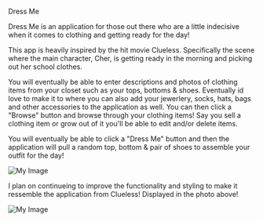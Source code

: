 Dress Me


Dress Me is an application for those out there who are a little indecisive when it comes to clothing and getting ready for the day!

This app is heavily inspired by the hit movie Clueless. Specifically the scene where the main character, Cher, is getting ready in the morning and picking out her school clothes. 

You will eventually be able to enter descriptions and photos of clothing items from your closet such as your tops, bottoms & shoes. Eventually id love to make it to where you can also add your jewerlery, socks, hats, bags and other accessories to the application as well. You can then click a "Browse" button and browse through your clothing items! Say you sell a clothing item or grow out of it you'll be able to edit and/or delete items. 

You will eventually be able to click a "Dress Me" button and then the application will pull a random top, bottom & pair of shoes to assemble your outfit for the day! 

![My Image](https://cdn.vox-cdn.com/thumbor/Ezb2qYDhclf8-lbTKJ-wbB9ClgQ=/0x32:1584x861/fit-in/1200x630/cdn.vox-cdn.com/uploads/chorus_asset/file/23390870/clueless.jpg)

I plan on continueing to improve the functionality and styling to make it ressemble the application from Clueless! Displayed in the photo above! 


![My Image](https://lucid.app/lucidchart/23e1d3ee-f56e-4be7-beef-868d9fd9ce0f/edit?viewport_loc=217%2C13%2C1579%2C911%2C0_0&invitationId=inv_b98bc0e4-2170-42e9-a4e3-b7a103b6c6e3)